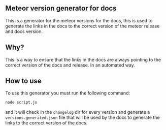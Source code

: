 ## Meteor version generator for docs

This is a generator for the meteor versions for the docs, this is used to generate the links in the docs
to the correct version of the meteor release and docs version.


## Why?

This is a way to ensure that the links in the docs are always pointing to the correct version of the docs and release.
In an automated way.


## How to use

To use this generator you must run the following command:

```bash
node script.js
```

and it will check in the `changelog` dir for every version and generate a `versions.generated.json` file that will be used by the docs to generate the links to the correct version of the docs.

